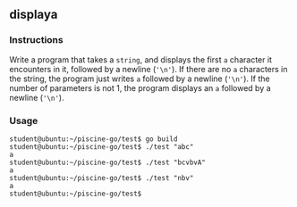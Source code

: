 ## displaya

### Instructions

Write a program that takes a `string`, and displays the first `a` character it
encounters in it, followed by a newline (`'\n'`). If there are no `a` characters in the
string, the program just writes `a` followed by a newline (`'\n'`). If the number of parameters is not
1, the program displays an `a` followed by a newline (`'\n'`).

### Usage

```console
student@ubuntu:~/piscine-go/test$ go build
student@ubuntu:~/piscine-go/test$ ./test "abc"
a
student@ubuntu:~/piscine-go/test$ ./test "bcvbvA"
a
student@ubuntu:~/piscine-go/test$ ./test "nbv"
a
student@ubuntu:~/piscine-go/test$
```
